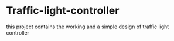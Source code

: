 # Traffic-light-controller
this project contains the working and a simple design of traffic light controller
